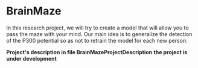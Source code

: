 # BrainMaze
In this research project, we will try to create a model that will allow you to pass the maze with your mind. Our main idea is to generalize the detection of the P300 potential so as not to retrain the model for each new person.

**Project's description in file BrainMazeProjectDescription**
**the project is under development**

